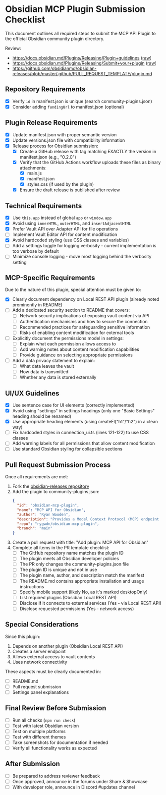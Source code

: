 # Obsidian MCP Plugin Submission Checklist

This document outlines all required steps to submit the MCP API Plugin to the official Obsidian community plugin directory.

Review:
- https://docs.obsidian.md/Plugins/Releasing/Plugin+guidelines ([raw](https://raw.githubusercontent.com/obsidianmd/obsidian-developer-docs/a2bac2adce51d9aa056dbe8eac161bdb5a29cefb/en/Plugins/Releasing/Plugin%20guidelines.md))
- https://docs.obsidian.md/Plugins/Releasing/Submit+your+plugin ([raw](https://raw.githubusercontent.com/obsidianmd/obsidian-developer-docs/a2bac2adce51d9aa056dbe8eac161bdb5a29cefb/en/Plugins/Releasing/Submit%20your%20plugin.md))
- https://github.com/obsidianmd/obsidian-releases/blob/master/.github/PULL_REQUEST_TEMPLATE/plugin.md

## Repository Requirements

- [x] Verify `id` in manifest.json is unique (search community-plugins.json)
- [x] Consider adding `fundingUrl` to manifest.json (optional)

## Plugin Release Requirements

- [x] Update manifest.json with proper semantic version
- [x] Update versions.json file with compatibility information
- [X] Release process for Obsidian submission:
  - [X] Create a GitHub release with tag matching EXACTLY the version in manifest.json (e.g., "0.2.0")
  - [X] Verify that the GitHub Actions workflow uploads these files as binary attachments:
    - [X] main.js
    - [X] manifest.json
    - [X] styles.css (if used by the plugin)
  - [X] Ensure the draft release is published after review

## Technical Requirements

- [x] Use `this.app` instead of global `app` or `window.app`
- [x] Avoid using `innerHTML`, `outerHTML`, and `insertAdjacentHTML`
- [x] Prefer Vault API over Adapter API for file operations
- [ ] Implement Vault Editor API for content modification
- [x] Avoid hardcoded styling (use CSS classes and variables)
- [ ] Add a settings toggle for logging verbosity - current implementation is too verbose by default
- [ ] Minimize console logging - move most logging behind the verbosity setting

## MCP-Specific Requirements

Due to the nature of this plugin, special attention must be given to:

- [x] Clearly document dependency on Local REST API plugin (already noted prominently in README)
- [ ] Add a dedicated security section to README that covers:
  - [ ] Network security implications of exposing vault content via API
  - [ ] Authentication mechanisms and how to secure the connection
  - [ ] Recommended practices for safeguarding sensitive information
  - [ ] Risks of enabling content modification for external tools
- [ ] Explicitly document the permissions model in settings:
  - [ ] Explain what each permission allows access to
  - [ ] Add warning notes about content modification capabilities
  - [ ] Provide guidance on selecting appropriate permissions
- [ ] Add a data privacy statement to explain:
  - [ ] What data leaves the vault
  - [ ] How data is transmitted
  - [ ] Whether any data is stored externally

## UI/UX Guidelines

- [x] Use sentence case for UI elements (correctly implemented)
- [x] Avoid using "settings" in settings headings (only one "Basic Settings" heading should be renamed)
- [x] Use appropriate heading elements (using createEl("h1"/"h2") in a clean way)
- [ ] Fix hardcoded styles in connection_ui.ts (lines 121-122) to use CSS classes
- [ ] Add warning labels for all permissions that allow content modification
- [ ] Use standard Obsidian styling for collapsible sections

## Pull Request Submission Process

Once all requirements are met:

1. Fork the [obsidian-releases repository](https://github.com/obsidianmd/obsidian-releases)
2. Add the plugin to community-plugins.json:
   ```json
   {
     "id": "obsidian-mcp-plugin",
     "name": "MCP API for Obsidian",
     "author": "Ryan Wooden",
     "description": "Provides a Model Context Protocol (MCP) endpoint via Obsidian Local REST API",
     "repo": "rygwdn/obsidian-mcp-plugin",
     "branch": "main"
   }
   ```
3. Create a pull request with title: "Add plugin: MCP API for Obsidian"
4. Complete all items in the PR template checklist:
   - [ ] The GitHub repository name matches the plugin ID
   - [ ] The plugin meets all Obsidian developer policies
   - [ ] The PR only changes the community-plugins.json file
   - [ ] The plugin ID is unique and not in use
   - [ ] The plugin name, author, and description match the manifest
   - [ ] The README.md contains appropriate installation and usage instructions
   - [ ] Specify mobile support (likely No, as it's marked desktopOnly)
   - [ ] List required plugins (Obsidian Local REST API)
   - [ ] Disclose if it connects to external services (Yes - via Local REST API)
   - [ ] Disclose requested permissions (Yes - network access)

## Special Considerations

Since this plugin:
1. Depends on another plugin (Obsidian Local REST API)
2. Creates a server endpoint
3. Allows external access to vault contents
4. Uses network connectivity

These aspects must be clearly documented in:
- [ ] README.md
- [ ] Pull request submission
- [ ] Settings panel explanations

## Final Review Before Submission

- [ ] Run all checks (`npm run check`)
- [ ] Test with latest Obsidian version
- [ ] Test on multiple platforms
- [ ] Test with different themes
- [ ] Take screenshots for documentation if needed
- [ ] Verify all functionality works as expected

## After Submission

- [ ] Be prepared to address reviewer feedback
- [ ] Once approved, announce in the forums under Share & Showcase
- [ ] With developer role, announce in Discord #updates channel
